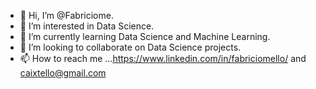 - 👋 Hi, I’m @Fabriciome.
- 👀 I’m interested in Data Science.
- 🌱 I’m currently learning Data Science and Machine Learning.
- 💞️ I’m looking to collaborate on Data Science projects. 
- 📫 How to reach me ...https://www.linkedin.com/in/fabriciomello/
and caixtello@gmail.com
